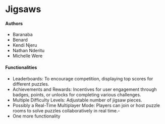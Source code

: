 # Jigsaws

#### Authors

- Baranaba
- Benard
- Kendi Njeru
- Nathan Nderitu
- Michelle Were

#### Functionalities

- Leaderboards: To encourage competition, displaying top scores for different puzzles.
- Achievements and Rewards: Incentives for user engagement through badges, points, or unlocks for completing various challenges.
- Multiple Difficulty Levels: Adjustable number of jigsaw pieces.
- Possibly a Real-Time Multiplayer Mode: Players can join or host puzzle rooms to solve puzzles collaboratively in real time.-
- One more functionality
